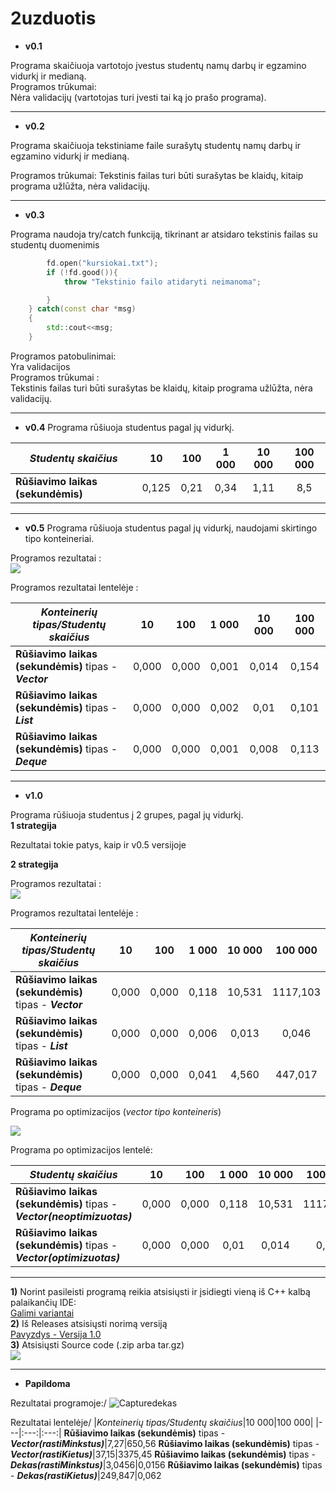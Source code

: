 # 2uzduotis

* **v0.1**

Programa skaičiuoja vartotojo įvestus studentų namų darbų ir egzamino vidurkį ir medianą.\
Programos trūkumai:\
Nėra validacijų (vartotojas turi įvesti tai ką jo prašo programa).
___

* **v0.2**

Programa skaičiuoja tekstiniame faile surašytų studentų namų darbų ir egzamino vidurkį ir medianą.

Programos trūkumai:
Tekstinis failas turi būti surašytas be klaidų, kitaip programa užlūžta, nėra validacijų.
___
* **v0.3**

Programa naudoja try/catch funkciją, tikrinant ar atsidaro tekstinis failas su studentų duomenimis
```c++ try{
        fd.open("kursiokai.txt");
        if (!fd.good()){
            throw "Tekstinio failo atidaryti neimanoma";

        }
    } catch(const char *msg)
    {
        std::cout<<msg;
    }
```


Programos patobulinimai:\
Yra validacijos\
Programos trūkumai :\
Tekstinis failas turi būti surašytas be klaidų, kitaip programa užlūžta, nėra validacijų.
___
* **v0.4**
Programa rūšiuoja studentus pagal jų vidurkį.

|*Studentų skaičius*|10|100|1 000|10 000|100 000|
|---|:---:|:---:|:---:|:---:|:---:|
|**Rūšiavimo laikas (sekundėmis)**|0,125|0,21|0,34|1,11|8,5|
___
* **v0.5**
Programa rūšiuoja studentus pagal jų vidurkį, naudojami skirtingo tipo konteineriai.

Programos rezultatai :\
![](https://user-images.githubusercontent.com/45967745/54384676-7946be80-469d-11e9-8666-295833761994.JPG)

Programos rezultatai lentelėje : 


|*Konteinerių tipas/Studentų skaičius*|10|100|1 000|10 000|100 000|
|---|:---:|:---:|:---:|:---:|:---:|
**Rūšiavimo laikas (sekundėmis)** tipas - __*Vector*__|0,000|0,000|0,001|0,014|0,154     
**Rūšiavimo laikas (sekundėmis)** tipas - __*List*__|0,000|0,000|0,002|0,01|0,101
**Rūšiavimo laikas (sekundėmis)** tipas - __*Deque*__|0,000|0,000|0,001|0,008|0,113
___
* **v1.0**

Programa rūšiuoja studentus į 2 grupes, pagal jų vidurkį.\
__1 strategija__

Rezultatai tokie patys, kaip ir v0.5 versijoje 

__2 strategija__

Programos rezultatai :\
![](https://user-images.githubusercontent.com/45967745/54385769-160a5b80-46a0-11e9-871b-bf1a9ba7cb1a.JPG)

Programos rezultatai lentelėje : 

|*Konteinerių tipas/Studentų skaičius*|10|100|1 000|10 000|100 000|
|---|:---:|:---:|:---:|:---:|:---:|
**Rūšiavimo laikas (sekundėmis)** tipas - __*Vector*__|0,000|0,000|0,118|10,531|1117,103     
**Rūšiavimo laikas (sekundėmis)** tipas - __*List*__|0,000|0,000|0,006|0,013|0,046
**Rūšiavimo laikas (sekundėmis)** tipas - __*Deque*__|0,000|0,000|0,041|4,560|447,017

Programa po optimizacijos (*vector tipo konteineris*)

![](https://user-images.githubusercontent.com/45967745/54386159-04758380-46a1-11e9-94b3-658b4afb8c81.JPG)

Programa po optimizacijos lentelė:

|*Studentų skaičius*|10|100|1 000|10 000|100 000|
|---|:---:|:---:|:---:|:---:|:---:|
**Rūšiavimo laikas (sekundėmis)** tipas - __*Vector(neoptimizuotas)*__|0,000|0,000|0,118|10,531|1117,103     
**Rūšiavimo laikas (sekundėmis)** tipas - __*Vector(optimizuotas)*__|0,000|0,000|0,01|0,014|0,12
___

**1)** Norint pasileisti programą reikia atsisiųsti ir įsidiegti vieną iš C++ kalbą palaikančių IDE:\
[Galimi variantai](https://www.google.com/search?ei=joCLXL_aOceOrwS05oK4BQ&q=c%2B%2B+ide+download&oq=c%2B%2B+ide+d&gs_l=psy-ab.1.0.0i19l6j0i22i30i19l4.8164.9984..10956...0.0..0.100.179.1j1......0....1..gws-wiz.......0i71j0i67j0.iYvw4THCg-U)\
**2)** Iš Releases atsisiųsti norimą versiją\
[Pavyzdys - Versija 1.0](https://github.com/nepaulius/2uzduotis/releases/tag/v1.0)\
**3)** Atsisiųsti Source code (.zip arba tar.gz)\
![](https://user-images.githubusercontent.com/45967745/54426465-9a9cbe80-4720-11e9-995a-43dfb470a814.JPG)
___

* **Papildoma**

Rezultatai programoje:/
![Capturedekas](https://user-images.githubusercontent.com/45967745/54785790-c1cb2280-4c2f-11e9-893f-edb8f6c479b3.JPG)

Rezultatai lentelėje/
|*Konteinerių tipas/Studentų skaičius*|10 000|100 000|
|---|:---:|:---:|
**Rūšiavimo laikas (sekundėmis)** tipas - __*Vector(rastiMinkstus)*__|7,27|650,56 
**Rūšiavimo laikas (sekundėmis)** tipas - __*Vector(rastiKietus)*__|37,15|3375,45 
**Rūšiavimo laikas (sekundėmis)** tipas - __*Dekas(rastiMinkstus)*__|3,0456|0,0156 
**Rūšiavimo laikas (sekundėmis)** tipas - __*Dekas(rastiKietus)*__|249,847|0,062 

